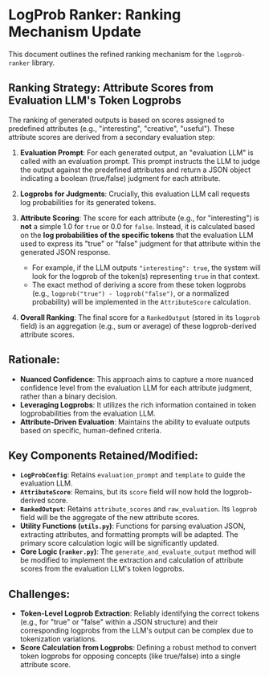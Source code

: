 # LogProb Ranker: Ranking Mechanism Update

This document outlines the refined ranking mechanism for the `logprob-ranker` library.

## Ranking Strategy: Attribute Scores from Evaluation LLM's Token Logprobs

The ranking of generated outputs is based on scores assigned to predefined attributes (e.g., "interesting", "creative", "useful"). These attribute scores are derived from a secondary evaluation step:

1.  **Evaluation Prompt**: For each generated output, an "evaluation LLM" is called with an evaluation prompt. This prompt instructs the LLM to judge the output against the predefined attributes and return a JSON object indicating a boolean (true/false) judgment for each attribute.

2.  **Logprobs for Judgments**: Crucially, this evaluation LLM call requests log probabilities for its generated tokens.

3.  **Attribute Scoring**: The score for each attribute (e.g., for "interesting") is **not** a simple 1.0 for `true` or 0.0 for `false`. Instead, it is calculated based on the **log probabilities of the specific tokens** that the evaluation LLM used to express its "true" or "false" judgment for that attribute within the generated JSON response.
    *   For example, if the LLM outputs `"interesting": true`, the system will look for the logprob of the token(s) representing `true` in that context.
    *   The exact method of deriving a score from these token logprobs (e.g., `logprob("true") - logprob("false")`, or a normalized probability) will be implemented in the `AttributeScore` calculation.

4.  **Overall Ranking**: The final score for a `RankedOutput` (stored in its `logprob` field) is an aggregation (e.g., sum or average) of these logprob-derived attribute scores.

## Rationale:

*   **Nuanced Confidence**: This approach aims to capture a more nuanced confidence level from the evaluation LLM for each attribute judgment, rather than a binary decision.
*   **Leveraging Logprobs**: It utilizes the rich information contained in token logprobabilities from the evaluation LLM.
*   **Attribute-Driven Evaluation**: Maintains the ability to evaluate outputs based on specific, human-defined criteria.

## Key Components Retained/Modified:

*   **`LogProbConfig`**: Retains `evaluation_prompt` and `template` to guide the evaluation LLM.
*   **`AttributeScore`**: Remains, but its `score` field will now hold the logprob-derived score.
*   **`RankedOutput`**: Retains `attribute_scores` and `raw_evaluation`. Its `logprob` field will be the aggregate of the new attribute scores.
*   **Utility Functions (`utils.py`)**: Functions for parsing evaluation JSON, extracting attributes, and formatting prompts will be adapted. The primary score calculation logic will be significantly updated.
*   **Core Logic (`ranker.py`)**: The `generate_and_evaluate_output` method will be modified to implement the extraction and calculation of attribute scores from the evaluation LLM's token logprobs.

## Challenges:

*   **Token-Level Logprob Extraction**: Reliably identifying the correct tokens (e.g., for "true" or "false" within a JSON structure) and their corresponding logprobs from the LLM's output can be complex due to tokenization variations.
*   **Score Calculation from Logprobs**: Defining a robust method to convert token logprobs for opposing concepts (like true/false) into a single attribute score.
